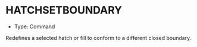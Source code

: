 # HATCHSETBOUNDARY

- Type: Command

Redefines a selected hatch or fill to conform to a different closed boundary.
